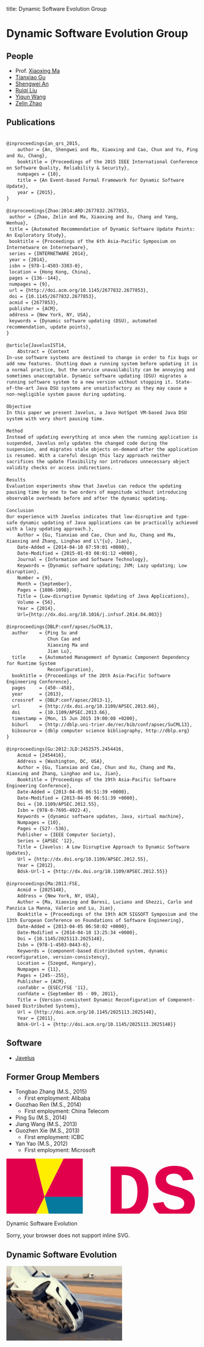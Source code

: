 title: Dynamic Software Evolution Group

# Dynamic Software Evolution Group

## People
* Prof. [Xiaoxing Ma](http://moon.nju.edu.cn/~xxm)
* [Tianxiao Gu](/people/tianxiaogu/)
* [Shengwei An](/people/shengweian/ )
* [Ruiqi Liu](/people/ruiqiliu/)
* [Yiqun Wang](/people/yiqunwang/)
* [Zelin Zhao](http://moon.nju.edu.cn/spar/people/zzl/zzl.html)

## Publications

~~~{.bibtexhtml}

@inproceedings{an_qrs_2015,
	author = {An, Shengwei and Ma, Xiaoxing and Cao, Chun and Yu, Ping and Xu, Chang},
	booktitle = {Proceedings of the 2015 IEEE International Conference on Software Quality, Reliability & Security},
	numpages = {10},
	title = {An Event-based Formal Framework for Dynamic Software Update},
	year = {2015},
}

@inproceedings{Zhao:2014:ARD:2677832.2677853,
 author = {Zhao, Zelin and Ma, Xiaoxing and Xu, Chang and Yang, Wenhua},
 title = {Automated Recommendation of Dynamic Software Update Points: An Exploratory Study},
 booktitle = {Proceedings of the 6th Asia-Pacific Symposium on Internetware on Internetware},
 series = {INTERNETWARE 2014},
 year = {2014},
 isbn = {978-1-4503-3303-0},
 location = {Hong Kong, China},
 pages = {136--144},
 numpages = {9},
 url = {http://doi.acm.org/10.1145/2677832.2677853},
 doi = {10.1145/2677832.2677853},
 acmid = {2677853},
 publisher = {ACM},
 address = {New York, NY, USA},
 keywords = {Dynamic software updating (DSU), automated recommendation, update points},
}

@article{JavelusIST14,
	Abstract = {Context
In-use software systems are destined to change in order to fix bugs or add new features. Shutting down a running system before updating it is a normal practice, but the service unavailability can be annoying and sometimes unacceptable. Dynamic software updating (DSU) migrates a running software system to a new version without stopping it. State-of-the-art Java DSU systems are unsatisfactory as they may cause a non-negligible system pause during updating.

Objective
In this paper we present Javelus, a Java HotSpot VM-based Java DSU system with very short pausing time.

Method
Instead of updating everything at once when the running application is suspended, Javelus only updates the changed code during the suspension, and migrates stale objects on-demand after the application is resumed. With a careful design this lazy approach neither sacrifices the update flexibility nor introduces unnecessary object validity checks or access indirections.

Results
Evaluation experiments show that Javelus can reduce the updating pausing time by one to two orders of magnitude without introducing observable overheads before and after the dynamic updating.

Conclusion
Our experience with Javelus indicates that low-disruptive and type-safe dynamic updating of Java applications can be practically achieved with a lazy updating approach.},
	Author = {Gu, Tianxiao and Cao, Chun and Xu, Chang and Ma, Xiaoxing and Zhang, Linghao and L\"{u}, Jian},
	Date-Added = {2014-04-10 07:59:01 +0000},
	Date-Modified = {2015-01-03 08:01:12 +0000},
	Journal = {Information and Software Technology},
	Keywords = {Dynamic software updating; JVM; Lazy updating; Low disruption},
	Number = {9},
	Month = {September},
	Pages = {1086-1098},
	Title = {Low-disruptive Dynamic Updating of Java Applications},
	Volume = {56},
	Year = {2014},
	Url={http://dx.doi.org/10.1016/j.infsof.2014.04.003}}

@inproceedings{DBLP:conf/apsec/SuCML13,
  author    = {Ping Su and
               Chun Cao and
               Xiaoxing Ma and
               Jian Lu},
  title     = {Automated Management of Dynamic Component Dependency for Runtime System
               Reconfiguration},
  booktitle = {Proceedings of the 20th Asia-Pacific Software Engineering Conference},
  pages     = {450--458},
  year      = {2013},
  crossref  = {DBLP:conf/apsec/2013-1},
  url       = {http://dx.doi.org/10.1109/APSEC.2013.66},
  doi       = {10.1109/APSEC.2013.66},
  timestamp = {Mon, 15 Jun 2015 19:00:08 +0200},
  biburl    = {http://dblp.uni-trier.de/rec/bib/conf/apsec/SuCML13},
  bibsource = {dblp computer science bibliography, http://dblp.org}
}

@inproceedings{Gu:2012:JLD:2452575.2454416,
	Acmid = {2454416},
	Address = {Washington, DC, USA},
	Author = {Gu, Tianxiao and Cao, Chun and Xu, Chang and Ma, Xiaoxing and Zhang, Linghao and Lu, Jian},
	Booktitle = {Proceedings of the 19th Asia-Pacific Software Engineering Conference},
	Date-Added = {2013-04-05 06:51:39 +0000},
	Date-Modified = {2013-04-05 06:51:39 +0000},
	Doi = {10.1109/APSEC.2012.55},
	Isbn = {978-0-7695-4922-4},
	Keywords = {dynamic software updates, Java, virtual machine},
	Numpages = {10},
	Pages = {527--536},
	Publisher = {IEEE Computer Society},
	Series = {APSEC '12},
	Title = {Javelus: A Low Disruptive Approach to Dynamic Software Updates},
	Url = {http://dx.doi.org/10.1109/APSEC.2012.55},
	Year = {2012},
	Bdsk-Url-1 = {http://dx.doi.org/10.1109/APSEC.2012.55}}

@inproceedings{Ma:2011:FSE,
	Acmid = {2025148},
	Address = {New York, NY, USA},
	Author = {Ma, Xiaoxing and Baresi, Luciano and Ghezzi, Carlo and Panzica La Manna, Valerio and Lu, Jian},
	Booktitle = {Proceedings of the 19th ACM SIGSOFT Symposium and the 13th European Conference on Foundations of Software Engineering},
	Date-Added = {2013-04-05 06:50:02 +0000},
	Date-Modified = {2014-04-10 13:25:34 +0000},
	Doi = {10.1145/2025113.2025148},
	Isbn = {978-1-4503-0443-6},
	Keywords = {component-based distributed system, dynamic reconfiguration, version-consistency},
	Location = {Szeged, Hungary},
	Numpages = {11},
	Pages = {245--255},
	Publisher = {ACM},
	confabbr = {ESEC/FSE '11},
	confdate = {September 05 - 09, 2011},
	Title = {Version-consistent Dynamic Reconfiguration of Component-based Distributed Systems},
	Url = {http://doi.acm.org/10.1145/2025113.2025148},
	Year = {2011},
	Bdsk-Url-1 = {http://doi.acm.org/10.1145/2025113.2025148}}
~~~

## Software

* [Javelus](http://lab.artemisprojects.org/javelus/javelus)

## Former Group Members

* Tongbao Zhang (M.S., 2015)
    * First employment: Alibaba
* Guozhao Ren (M.S., 2014)
    * First employment: China Telecom
* Ping Su (M.S., 2014)
* Jiang Wang (M.S., 2013)
* Guozhen Xie (M.S., 2013)
    * First employment: ICBC
* Yan Yao (M.S., 2012)
    * First employment: Microsoft

<style>
svg {
position: relative;
left: 50%;
-webkit-transform: translateX(-50%);
-ms-transform: translateX(-50%);
transform: translateX(-50%);
}
</style>

<div style="position: relative;">
<svg height="200" width="700">
  <path id="D"  d="M0 0 L75 0 L100 100 L50 200 L0 200 Z" fill="#e1004c"/>
  <path id="S"  d="M75 0 L100 100 L50 200 L125 200 L100 100 L150 0 Z" fill="#ffee00"/>
  <path id="E1" d="M150 0 L100 100 L200 100 L200 0 Z" fill="#e1004c"/>
  <path id="E2" d="M125 200 L100 100 L200 100 L200 200 Z" fill="#06799f"/>
  <text x="440" y="100" fill="#e1004c"
       font-size="200" font-family="Courier New" font-weight="bold"
       text-anchor="middle"
       dominant-baseline="middle">DSE</text>

  <text x="440" y="175" fill="#06799f"
       font-size="25" font-family="Courier New" font-weight="bold"
       text-anchor="middle"
       dominant-baseline="middle">Dynamic Software Evolution</text>


  Sorry, your browser does not support inline SVG.
</svg>
</div>

## Dynamic Software Evolution

![](/static/img/dse.gif)
